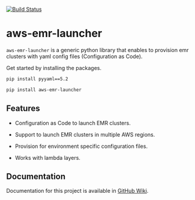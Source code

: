 [![Build Status](https://travis-ci.com/HarshadRanganathan/aws-emr-launcher.svg?branch=master)](https://travis-ci.com/HarshadRanganathan/aws-emr-launcher)

# aws-emr-launcher

``aws-emr-launcher`` is a generic python library that enables to provision emr clusters with yaml config files (Configuration as Code).

Get started by installing the packages.

```bash
pip install pyyaml==5.2

pip install aws-emr-launcher
```

## Features

* Configuration as Code to launch EMR clusters.

* Support to launch EMR clusters in multiple AWS regions.

* Provision for environment specific configuration files.

* Works with lambda layers.

## Documentation

Documentation for this project is available in [GitHub Wiki](https://github.com/HarshadRanganathan/aws-emr-launcher/wiki).